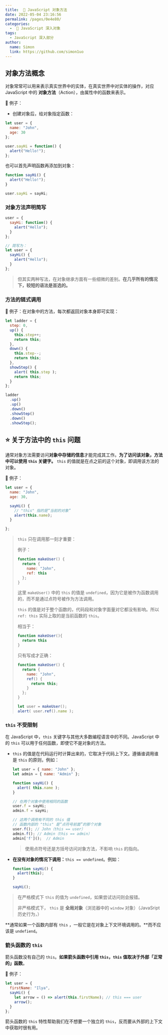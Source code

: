 ```yaml
---
title:  📡 JavaScript 对象方法
date: 2022-05-04 23:16:56
permalink: /pages/0e4e80/
categories:
  -  📒 JavaScript 深入对象
tags:
  - JavaScript 深入部分
author: 
  name: Simon
  link: https://github.com/simon1uo
---
```

## 对象方法概念

对象常常可以用来表示真实世界中的实体，在真实世界中对实体的操作，对应 JavaScript 中的 **对象方法**（Action），由属性中的函数来表示。



🌰 例子：

+ 创建对象后，给对象指定函数：

```js
let user = {
  name: "John",
  age: 30
};

user.sayHi = function() {
  alert("Hello!");
};
```

也可以首先声明函数再添加到对象：
```js
function sayHi() {
  alert("Hello!");
}

user.sayHi = sayHi;
```



### 对象方法声明简写

```js
user = {
  sayHi: function() {
    alert("Hello");
  }
};

// 简写为：
let user = {
  sayHi() { 
    alert("Hello");
  }
};
```

> 但其实两种写法，在对象继承方面有一些细微的差别。**在几乎所有的情况下，较短的语法是首选的。**



### 方法的链式调用

🌰 例子：在对象中的方法，每次都返回对象本身即可实现：

```js
let ladder = {
  step: 0,
  up() {
    this.step++;
    return this;
  },
  down() {
    this.step--;
    return this;
  },
  showStep() {
    alert( this.step );
    return this;
  }
};

ladder
  .up()
  .up()
  .down()
  .showStep()
  .down()
  .showStep(); 

```



## :star: 关于方法中的 `this` 问题

通常对象方法需要访问**对象中存储的信息**才能完成其工作。**为了访问该对象，方法中可以使用 `this` 关键字。** `this` 的值就是在点之前的这个对象，即调用该方法的对象。



🌰 例子：

```js
let user = {
  name: "John",
  age: 30,

  sayHi() {
    // "this" 指的是“当前的对象”
    alert(this.name);
  }

};
```



> `this` 只在调用那一刻才重要：
>
> 例子：
> ```js
> function makeUser() {
>   return {
>     name: "John",
>     ref: this
>   };
> }
> ```
>
> 这里 `makeUser()` 中的 `this` 的值是 `undefined`，因为它是被作为函数调用的，而不是通过点符号被作为方法调用。
>
> `this` 的值是对于整个函数的，代码段和对象字面量对它都没有影响。所以 `ref: this` 实际上取的是当前函数的 `this`。
>
> 相当于： 
>
> ```js
> function makeUser(){
>   return this
> }
> ```
>
> 只有写成才正确：
> ```js
> function makeUser() {
>   return {
>     name: "John",
>     ref() {
>       return this;
>     }
>   };
> }
> 
> let user = makeUser();
> alert( user.ref().name ); 
> ```





### `this` 不受限制

在 JavaScript 中，`this` 关键字与其他大多数编程语言中的不同。JavaScript 中的 `this` 可以用于任何函数，即使它不是对象的方法。

+ `this` 的值是在代码运行时计算出来的，它取决于代码上下文。遵循谁调用谁是 `this` 的原则，例如：

  ```js
  let user = { name: "John" };
  let admin = { name: "Admin" };
  
  function sayHi() {
    alert( this.name );
  }
  
  // 在两个对象中使用相同的函数
  user.f = sayHi;
  admin.f = sayHi;
  
  // 这两个调用有不同的 this 值
  // 函数内部的 "this" 是“点符号前面”的那个对象
  user.f(); // John（this == user）
  admin.f(); // Admin（this == admin）
  admin['f']();  // Admin
  ```

  > 使用点符号还是方括号访问对象方法，不影响 `this` 的指向。

+ **在没有对象的情况下调用：**`this == undefined`。例如：

  ```js
  function sayHi() {
    alert(this);
  }
  
  sayHi();
  ```


> 在严格模式下 `this` 的值为 `undefined`，如果尝试访问则会报错。
>
> 非严格模式下， `this` 是 **全局对象**（浏览器中的 `window` 对象）（JavaSript 历史行为，）
>

**通常如果一个函数内部有 `this` ，一般它是在对象上下文环境调用的。**而不应该是 `undefiend`。



### 箭头函数的 `this`

箭头函数没有自己的 `this`。**如果箭头函数中引用 `this`，`this` 值取决于外部「正常的」函数**。

🌰 例子：
```js
let user = {
  firstName: "Ilya",
  sayHi() {
    let arrow = () => alert(this.firstName); // this === user
    arrow();
  }
};
```



箭头函数的 `this` 特性帮助我们在不想要一个独立的 `this`，反而要从外部的上下文中获取时很有用。
